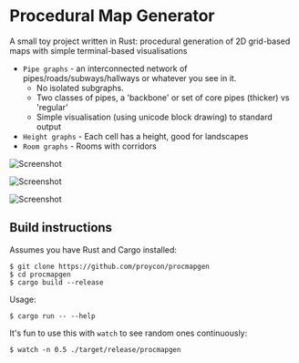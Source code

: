 # Procedural Map Generator

A small toy project written in Rust: procedural generation of 2D grid-based maps with simple terminal-based visualisations


* ``Pipe graphs`` - an interconnected network of pipes/roads/subways/hallways or whatever you see in it.
    * No isolated subgraphs.
    * Two classes of pipes, a 'backbone' or set of core pipes (thicker) vs 'regular'
    * Simple visualisation (using unicode block drawing) to standard output
* ``Height graphs`` - Each cell has a height, good for landscapes
* ``Room graphs`` - Rooms with corridors

![Screenshot](https://raw.githubusercontent.com/proycon/procmapgen/master/screenshot.png)

![Screenshot](https://raw.githubusercontent.com/proycon/procmapgen/master/screenshot2.png)

![Screenshot](https://raw.githubusercontent.com/proycon/procmapgen/master/screenshot3.png)

## Build instructions

Assumes you have Rust and Cargo installed:

```
$ git clone https://github.com/proycon/procmapgen
$ cd procmapgen
$ cargo build --release
```

Usage:

```
$ cargo run -- --help
```

It's fun to use this with ``watch`` to see random ones continuously:

```
$ watch -n 0.5 ./target/release/procmapgen
```
